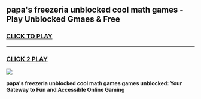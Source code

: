 
## papa's freezeria unblocked cool math games - Play Unblocked Gmaes & Free
<h3>
<a href="https://news.freeplayer.one?title=papa's_freezeria_unblocked_cool_math_games&ref=23F">CLICK TO PLAY</a></h3>
<hr>

<h3>
<a href="https://news.freeplayer.one?title=papa's_freezeria_unblocked_cool_math_games&ref=23F">CLICK 2 PLAY</a>
  
</h3>

<a href="https://news.freeplayer.one?title=papa's_freezeria_unblocked_cool_math_games&ref=23F/"><img src="https://clearcache.store/games.png"></a>


**papa's freezeria unblocked cool math games games unblocked: Your Gateway to Fun and Accessible Online Gaming**
